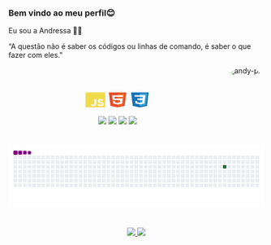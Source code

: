  ### Bem vindo ao meu perfil😊 
 Eu sou a Andressa 👩‍💻<br>

 “A questão não é saber os códigos ou linhas de comando, é saber o que fazer com eles."
 
<div> 
<img align="right" alt="andy-pic" height="150" style="border-radius:50px;" src="https://i.picasion.com/pic92/789426ba74eea0fc4fe047865c314c56.gif">
</div> 
<Br>
<Br>
<div align="center">
<div style="display: inline_block"><br>
  <img align="center" alt="andy-Js" height="30" width="40" src="https://raw.githubusercontent.com/devicons/devicon/master/icons/javascript/javascript-plain.svg">
  <img align="center" alt="andy-HTML" height="30" width="40" src="https://raw.githubusercontent.com/devicons/devicon/master/icons/html5/html5-original.svg">
  <img align="center" alt="andy-CSS" height="30" width="40" src="https://raw.githubusercontent.com/devicons/devicon/master/icons/css3/css3-original.svg">
  
  </div>
<div align="center"> <Br>
  <a href="https://instagram.com/maut.js" target="_blank"><img src="https://img.shields.io/badge/-Instagram-%23E4405F?style=for-the-badge&logo=instagram&logoColor=white" target="_blank"></a>
 <a href="https://www.twitch.tv/AndyDeveloperr" target="_blank"><img src="https://img.shields.io/badge/Twitch-9146FF?style=for-the-badge&logo=twitch&logoColor=white" target="_blank"></a>
 <a href="https://discord.gg/mautt" target="_blank"><img src="https://img.shields.io/badge/Discord-7289DA?style=for-the-badge&logo=discord&logoColor=white" target="_blank"></a> 
 <a href="https://www.linkedin.com/in/andressa-n%C3%A1poles-de-oliveira-b458a5219" target="_blank"><img src="https://img.shields.io/badge/-LinkedIn-%230077B5?style=for-the-badge&logo=linkedin&logoColor=white" target="_blank"></a>
</div>

# ![snake gif](https://github.com/Mautts/Mautts/blob/output/github-contribution-grid-snake.gif)


 <div align="center"> 
   <a href="https://github.com/Mautts"><br>
  <img height="180em" src="https://github-readme-stats.vercel.app/api?username=mautts&show_icons=true&theme=github_dark&include_all_commits=true&count_private=true"/>
  <img height="180em" src="https://github-readme-stats.vercel.app/api/top-langs/?username=mautts&layout=compact&langs_count=7&theme=github_dark"/>
</div><Br>

  
